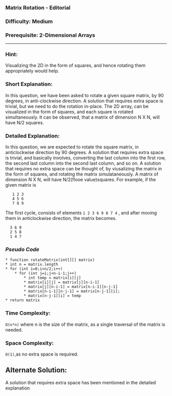 ### **Matrix Rotation - Editorial**
### **Difficulty: Medium**
### **Prerequisite: 2-Dimensional Arrays**
---
### **Hint**:
Visualizing the 2D in the form of squares, and hence rotating them appropriately would help.

### Short Explanation:
In this question, we have been asked to rotate a given square matrix, by 90 degrees, in anti-clockwise direction. A solution that requires extra space is trivial, but we need to do the rotation in-place. The 2D array, can be visualized in the form of squares, and each square is rotated simultaneously. It can be observed, that a matrix of dimension N X N, will have N/2 squares.

### **Detailed Explanation**:
In this question, we are expected to rotate the square matrix, in anticlockwise direction by 90 degrees. A solution that requires extra space is trivial, and basically involves, converting the last column into the first row, the second last column into the second last column, and so on.
A solution that requires no extra space can be thought of, by viusalizing the matrix in the form of squares, and rotating the matrix simulataneously. A matrix of dimension N X N, will have N/2(flooe value)squares. 
For example, if the given matrix is 

	   1 2 3
	   4 5 6 
	   7 8 9

The first cycle, consists of elements `1 2 3 6 9 8 7 4` , and after moving them in anticlockwise direction, the matrix becomes. 

	  3 6 9
	  2 5 8
	  1 4 7



### *Pseudo Code*
	* function rotateMatrix(int[][] matrix)
	* int n = matrix.length
	* for (int i=0;i<n/2;i++)
		* for (int j=i;j<n-i-1;j++)
			* int temp = matrix[i][j]
			* matrix[i][j] = matrix[j][n-i-1]
			* matrix[j][n-i-1] = matrix[n-i-1][n-j-1]
			* matrix[n-i-1][n-j-1] = matrix[n-j-1][i];
			* matrix[n-j-1][i] = temp
	* return matrix


### Time Complexity:

`O(n*n)` where n is the size of the matrix, as a single traversal of the matrix is needed.

### Space Complexity:

`O(1)`,as no extra space is required.

## Alternate Solution:
A solution that requires extra space has been mentioned in the detailed explanation